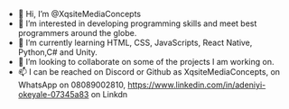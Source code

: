 - 👋 Hi, I’m @XqsiteMediaConcepts
- 👀 I’m interested in developing programming skills and meet best programmers around the globe.
- 🌱 I’m currently learning HTML, CSS, JavaScripts, React Native, Python,C# and Unity.
- 💞️ I’m looking to collaborate on some of the projects I am working on.
- 📫 I can be reached on Discord or Github as XqsiteMediaConcepts, on WhatsApp on 08089002810, https://www.linkedin.com/in/adeniyi-okeyale-07345a83 on Linkdn

<!---
XqsiteMediaConcepts/XqsiteMediaConcepts is a ✨ special ✨ repository because its `README.md` (this file) appears on your GitHub profile.
You can click the Preview link to take a look at your changes.
--->
